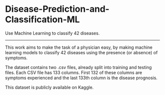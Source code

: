 # Disease-Prediction-and-Classification-ML
Use Machine Learning to classify 42 diseases.
<br> <hr>
<p> This work aims to make the task of a physician easy, by making machine learning models to classify 42 diseases using the presence (or absence) of symptoms. </p>

<p> The dataset contains two .csv files, already split into training and testing files. Each CSV file has 133 columns. First 132 of these columns are symptoms experienced and the last 133th column is the disease prognosis. </p>
<p> This dataset is publicly available on Kaggle. </p>
